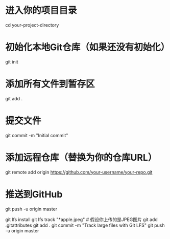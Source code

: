 # 进入你的项目目录
cd your-project-directory

# 初始化本地Git仓库（如果还没有初始化）
git init

# 添加所有文件到暂存区
git add .

# 提交文件
git commit -m "Initial commit"

# 添加远程仓库（替换为你的仓库URL）
git remote add origin https://github.com/your-username/your-repo.git

# 推送到GitHub
git push -u origin master

git lfs install
git lfs track "*apple.jpeg"  # 假设你上传的是JPEG图片
git add .gitattributes
git add .
git commit -m "Track large files with Git LFS"
git push -u origin master
